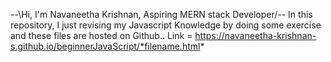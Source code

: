 --\Hi, I'm Navaneetha Krishnan, Aspiring MERN stack Developer/--
In this repository, I just revising my Javascript Knowledge by doing some exercise and these files are hosted on Github..
Link =  https://navaneetha-krishnan-s.github.io/beginnerJavaScript/*filename.html*
